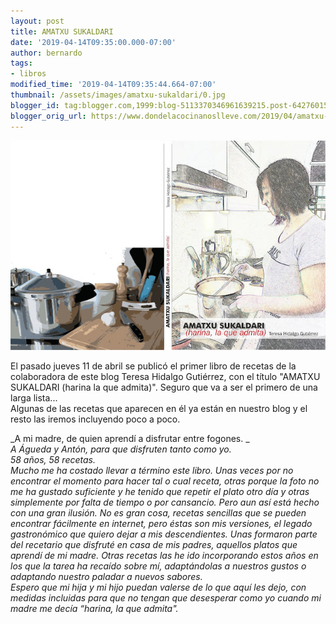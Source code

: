 ```yaml
---
layout: post
title: AMATXU SUKALDARI
date: '2019-04-14T09:35:00.000-07:00'
author: bernardo
tags:
- libros
modified_time: '2019-04-14T09:35:44.664-07:00'
thumbnail: /assets/images/amatxu-sukaldari/0.jpg
blogger_id: tag:blogger.com,1999:blog-5113370346961639215.post-64276015837343063
blogger_orig_url: https://www.dondelacocinanoslleve.com/2019/04/amatxu-sukaldari.html
---
```


![](/assets/images/amatxu-sukaldari/0.jpg)

El pasado jueves 11 de abril se publicó el primer libro de recetas de la colaboradora de este blog Teresa Hidalgo Gutiérrez, con el título "AMATXU SUKALDARI (harina la que admita)". Seguro que va a ser el primero de una larga lista...   
Algunas de las recetas que aparecen en él ya están en nuestro blog y el resto las iremos incluyendo poco a poco.  
  
  
_A mi madre, de quien aprendí a disfrutar entre fogones. _  
_A Águeda y Antón, para que disfruten tanto como yo._  
_58 años, 58 recetas._  
_Mucho me ha costado llevar a término este libro. Unas veces por no encontrar el momento para hacer tal o cual receta, otras porque la foto no me ha gustado suficiente y he tenido que repetir el plato otro día y otras simplemente por falta de tiempo o por cansancio. Pero aun así está hecho con una gran ilusión. No es gran cosa, recetas sencillas que se pueden encontrar fácilmente en internet, pero éstas son mis versiones, el legado gastronómico que quiero dejar a mis descendientes. Unas formaron parte del recetario que disfruté en casa de mis padres, aquellos platos que aprendí de mi madre. Otras recetas las he ido incorporando estos años en los que la tarea ha recaído sobre mí, adaptándolas a nuestros gustos o adaptando nuestro paladar a nuevos sabores._  
_Espero que mi hija y mi hijo puedan valerse de lo que aquí les dejo, con medidas incluidas para que no tengan que desesperar como yo cuando mi madre me decía “harina, la que admita"._
